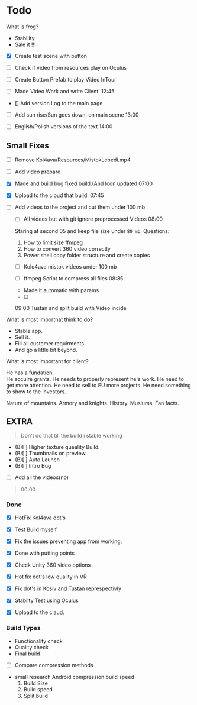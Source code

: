 # Todo 

What is frog?

- Stability. 
- Sale it !!!


- [x] Create test scene with button
- [ ] Check if video from resources play on Oculus

- [ ] Create Button Prefab to play Video InTour


- [ ]  Made Video Work and write Client.
12:45

- [] Add version Log to the main page

- [ ] Add sun rise/Sun goes down. on main scene
13:00 

- [ ] English/Polish versions of the text
14:00 

## Small Fixes

- [ ] Remove Kol4ava/Resources/MistokLebedi.mp4
- [ ] Add video prepare 


- [x] Made and build bug fixed build.(And Icon updated
07:00 
- [x] Upload to the cloud that build.
07:45	

- [ ] Add videos to the project and cut them under 100 mb
	- [ ] All videos but with git ignore preprocessed Videos
	08:00

	Staring at second 05 and keep file size under `80 mb`.
	Questions:
	1. How to limit size ffmpeg
	2. How to convert 360 video correctly	
	3. Power shell copy folder structure and create copies
	- [ ] Kolo4ava mistok videos under 100 mb
	
	- [ ] ffmpeg Script to compress all files 
	08:35 

	- Made it automatic with params
	
	- [ ]
	09:00 Tustan and split build with Video incide





What is most importnat think to do?

- Stable app.
- Sell it.
- Fill all customer requirments.
- And go a little bit beyond.

What is most important for client?
 
He has a fundation.  
He accuire grants.
He needs to properly represent he's work.
He need to get more attention.
He need to sell to EU more projects.
He need something to show to the investors.

Nature of mountains.
Armory and knights.
History.
Musiums.
Fan facts.

## EXTRA

> Don't do that till the build i stable working

- (B)[ ] Higher texture queality Build. 
- (B)[ ] Thumbnails on preview.
- (B)[ ] Auto Launch
- (B)[ ] Intro Bug

- [ ] Add all the videos(no)
> 00:00  

### Done

- [x] HotFix Kol4ava dot's 
- [x] Test Build myself
- [x] Fix the issues preventing app from working.

- [x] Done with putting points
- [x] Check Unity 360 video options
- [x] Hot fix dot's low quality in VR
- [x] Fix dot's in Kosiv and Tustan represpectivly
- [x] Stabilty Test using Oculus 
- [x] Upload to the claud.



### Build Types

- Functionality check
- Quality check 
- Final build



- [ ] Compare compression methods 
 - small research Android compression build speed
	1. Build Size
	2. Build speed
	3. Split build
